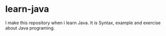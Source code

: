 # learn-java
I make this repository when i learn Java. It is  Syntax, example and exercise about Java programing.
